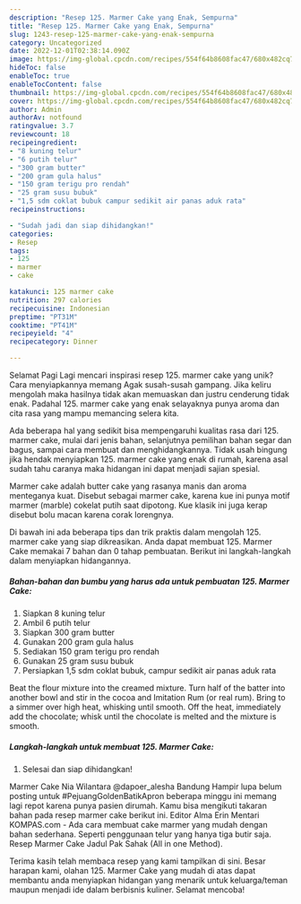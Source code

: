 ```yaml
---
description: "Resep 125. Marmer Cake yang Enak, Sempurna"
title: "Resep 125. Marmer Cake yang Enak, Sempurna"
slug: 1243-resep-125-marmer-cake-yang-enak-sempurna
category: Uncategorized
date: 2022-12-01T02:38:14.090Z
image: https://img-global.cpcdn.com/recipes/554f64b8608fac47/680x482cq70/125-marmer-cake-foto-resep-utama.jpg
hideToc: false
enableToc: true
enableTocContent: false
thumbnail: https://img-global.cpcdn.com/recipes/554f64b8608fac47/680x482cq70/125-marmer-cake-foto-resep-utama.jpg
cover: https://img-global.cpcdn.com/recipes/554f64b8608fac47/680x482cq70/125-marmer-cake-foto-resep-utama.jpg
author: Admin
authorAv: notfound
ratingvalue: 3.7
reviewcount: 18
recipeingredient:
- "8 kuning telur"
- "6 putih telur"
- "300 gram butter"
- "200 gram gula halus"
- "150 gram terigu pro rendah"
- "25 gram susu bubuk"
- "1,5 sdm coklat bubuk campur sedikit air panas aduk rata"
recipeinstructions:

- "Sudah jadi dan siap dihidangkan!"
categories:
- Resep
tags:
- 125
- marmer
- cake

katakunci: 125 marmer cake 
nutrition: 297 calories
recipecuisine: Indonesian
preptime: "PT31M"
cooktime: "PT41M"
recipeyield: "4"
recipecategory: Dinner

---
```



Selamat Pagi Lagi mencari inspirasi resep 125. marmer cake yang unik? Cara menyiapkannya memang Agak susah-susah gampang. Jika keliru mengolah maka hasilnya tidak akan memuaskan dan justru cenderung tidak enak. Padahal 125. marmer cake yang enak selayaknya punya aroma dan cita rasa yang mampu memancing selera kita.


Ada beberapa hal yang sedikit bisa mempengaruhi kualitas rasa dari 125. marmer cake, mulai dari jenis bahan, selanjutnya pemilihan bahan segar dan bagus, sampai cara membuat dan menghidangkannya. Tidak usah bingung jika hendak menyiapkan 125. marmer cake yang enak di rumah, karena asal sudah tahu caranya maka hidangan ini dapat menjadi sajian spesial.

Marmer cake adalah butter cake yang rasanya manis dan aroma menteganya kuat. Disebut sebagai marmer cake, karena kue ini punya motif marmer (marble) cokelat putih saat dipotong. Kue klasik ini juga kerap disebut bolu macan karena corak lorengnya.


Di bawah ini ada beberapa tips dan trik praktis dalam mengolah 125. marmer cake yang siap dikreasikan. Anda dapat membuat 125. Marmer Cake memakai 7 bahan dan 0 tahap pembuatan. Berikut ini langkah-langkah dalam menyiapkan hidangannya.

<!--inarticleads1-->

##### Bahan-bahan dan bumbu yang harus ada untuk pembuatan 125. Marmer Cake:

1. Siapkan 8 kuning telur
1. Ambil 6 putih telur
1. Siapkan 300 gram butter
1. Gunakan 200 gram gula halus
1. Sediakan 150 gram terigu pro rendah
1. Gunakan 25 gram susu bubuk
1. Persiapkan 1,5 sdm coklat bubuk, campur sedikit air panas aduk rata


Beat the flour mixture into the creamed mixture. Turn half of the batter into another bowl and stir in the cocoa and Imitation Rum (or real rum). Bring to a simmer over high heat, whisking until smooth. Off the heat, immediately add the chocolate; whisk until the chocolate is melted and the mixture is smooth. 

<!--inarticleads2-->

##### Langkah-langkah untuk membuat 125. Marmer Cake:


1. Selesai dan siap dihidangkan!

Marmer Cake Nia Wilantara @dapoer_alesha Bandung Hampir lupa belum posting untuk #PejuangGoldenBatikApron beberapa minggu ini memang lagi repot karena punya pasien dirumah. Kamu bisa mengikuti takaran bahan pada resep marmer cake berikut ini. Editor Alma Erin Mentari KOMPAS.com - Ada cara membuat cake marmer yang mudah dengan bahan sederhana. Seperti penggunaan telur yang hanya tiga butir saja. Resep Marmer Cake Jadul Pak Sahak (All in one Method). 

Terima kasih telah membaca resep yang kami tampilkan di sini. Besar harapan kami, olahan 125. Marmer Cake yang mudah di atas dapat membantu anda menyiapkan hidangan yang menarik untuk keluarga/teman maupun menjadi ide dalam berbisnis kuliner. Selamat mencoba!
